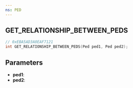 ```yaml
---
ns: PED
---
```

## GET_RELATIONSHIP_BETWEEN_PEDS

```c
// 0xEBA5AD3A0EAF7121
int GET_RELATIONSHIP_BETWEEN_PEDS(Ped ped1, Ped ped2);
```

## Parameters
* **ped1**:
* **ped2**:

